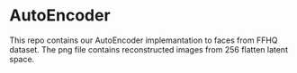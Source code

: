 # AutoEncoder

This repo contains our AutoEncoder implemantation to faces from FFHQ dataset.
The png file contains reconstructed images from 256 flatten latent space.
